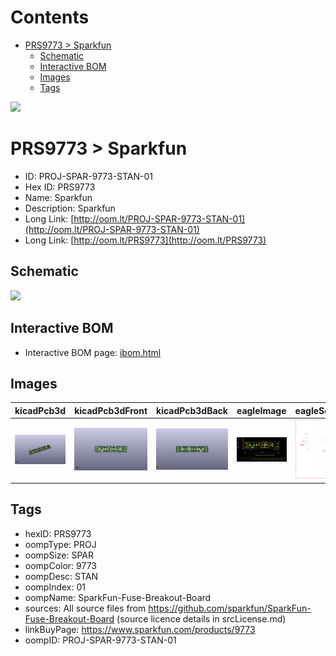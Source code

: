 



Contents
========

* [PRS9773 > Sparkfun](#prs9773--sparkfun)
	* [Schematic](#schematic)
	* [Interactive BOM](#interactive-bom)
	* [Images](#images)
	* [Tags](#tags)
  
![][im]
# PRS9773 > Sparkfun

- ID: PROJ-SPAR-9773-STAN-01
- Hex ID: PRS9773
- Name: Sparkfun
- Description: Sparkfun
- Long Link: [http://oom.lt/PROJ-SPAR-9773-STAN-01](http://oom.lt/PROJ-SPAR-9773-STAN-01)
- Long Link: [http://oom.lt/PRS9773](http://oom.lt/PRS9773)

## Schematic
  
![][schem]
## Interactive BOM

- Interactive BOM page: [ibom.html](https://htmlpreview.github.io/?https://github.com/oomlout/oomlout_OOMP_projects/blob/main/PROJ-SPAR-9773-STAN-01/kicad/bom/ibom.html)

## Images
  
  

|kicadPcb3d|kicadPcb3dFront|kicadPcb3dBack|eagleImage|eagleSchemImage|
| :---: | :---: | :---: | :---: | :---: |
|[![kicadPcb3d](kicadPcb3d_140.png)](kicadPcb3d.png)|[![kicadPcb3dFront](kicadPcb3dFront_140.png)](kicadPcb3dFront.png)|[![kicadPcb3dBack](kicadPcb3dBack_140.png)](kicadPcb3dBack.png)|[![eagleImage](eagleImage_140.png)](eagleImage.png)|[![eagleSchemImage](eagleSchemImage_140.png)](eagleSchemImage.png)|

## Tags

- hexID: PRS9773
- oompType: PROJ
- oompSize: SPAR
- oompColor: 9773
- oompDesc: STAN
- oompIndex: 01
- oompName: SparkFun-Fuse-Breakout-Board
- sources: All source files from https://github.com/sparkfun/SparkFun-Fuse-Breakout-Board (source licence details in srcLicense.md)
- linkBuyPage: https://www.sparkfun.com/products/9773
- oompID: PROJ-SPAR-9773-STAN-01



[im]: kicadPcb3d_450.png
[schem]: eagleSchemImage.png
